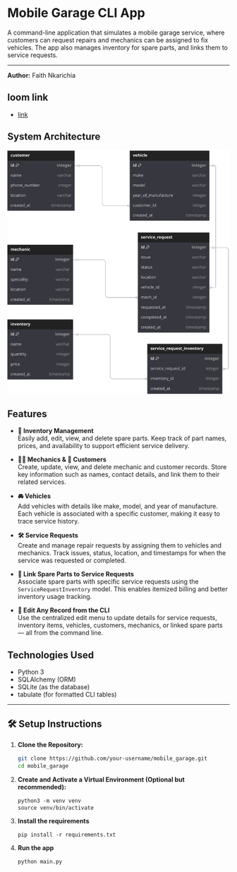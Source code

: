 # Mobile Garage CLI App 

A command-line application that simulates a mobile garage service, where customers can request repairs and mechanics can be assigned to fix vehicles. The app also manages inventory for spare parts, and links them to service requests.

---
**Author:** Faith Nkarichia

## loom link
* [link](https://www.loom.com/share/4d0c174368e24f93ba27a26845fdb6e4?sid=7b9b07ed-a48e-4596-911a-4ffe739164ce)

## System Architecture
![system diagram](assets/mobile_garage_schema.svg)

## Features

- **🧰 Inventory Management**  
  Easily add, edit, view, and delete spare parts. Keep track of part names, prices, and availability to support efficient service delivery.

- **🧑‍🔧 Mechanics & 👥 Customers**  
  Create, update, view, and delete mechanic and customer records. Store key information such as names, contact details, and link them to their related services.

- **🚘 Vehicles**  
  Add vehicles with details like make, model, and year of manufacture. Each vehicle is associated with a specific customer, making it easy to trace service history.

- **🛠️ Service Requests**  
  Create and manage repair requests by assigning them to vehicles and mechanics. Track issues, status, location, and timestamps for when the service was requested or completed.

- **🔗 Link Spare Parts to Service Requests**  
  Associate spare parts with specific service requests using the `ServiceRequestInventory` model. This enables itemized billing and better inventory usage tracking.

- **📝 Edit Any Record from the CLI**  
  Use the centralized edit menu to update details for service requests, inventory items, vehicles, customers, mechanics, or linked spare parts — all from the command line.



## Technologies Used

- Python 3
- SQLAlchemy (ORM)
- SQLite (as the database)
- tabulate (for formatted CLI tables)

---

## 🛠️ Setup Instructions

1. **Clone the Repository:**

   ```bash
   git clone https://github.com/your-username/mobile_garage.git
   cd mobile_garage  
   ```
2.  **Create and Activate a Virtual Environment (Optional but recommended):**
    ```
    python3 -m venv venv
    source venv/bin/activate 
    ```

3. **Install the requirements**
    ``` 
    pip install -r requirements.txt
    ```
4. **Run the app**
    ```
    python main.py
    ```



   
   
